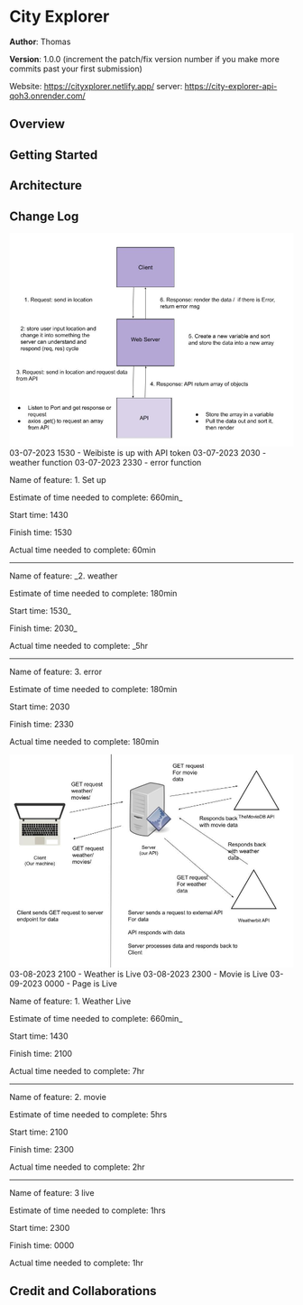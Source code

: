 # City Explorer

**Author**: Thomas 

**Version**: 1.0.0 (increment the patch/fix version number if you make more commits past your first submission)

Website: https://cityxplorer.netlify.app/
server:  https://city-explorer-api-qoh3.onrender.com/ 
## Overview
<!-- Provide a high level overview of what this application is and why you are building it, beyond the fact that it's an assignment for this class. (i.e. What's your problem domain?) -->

## Getting Started
<!-- What are the steps that a user must take in order to build this app on their own machine and get it running? -->

## Architecture
<!-- Provide a detailed description of the application design. What technologies (languages, libraries, etc) you're using, and any other relevant design information. -->

## Change Log
<!-- Use this area to document the iterative changes made to your application as each feature is successfully implemented. Use time stamps. Here's an example:


01-01-2001 4:59pm - Application now has a fully-functional express server, with a GET route for the location resource. -->

![lab 7](img/lab7.jpg)
03-07-2023 1530 - Weibiste is up with API token
03-07-2023 2030 - weather function 
03-07-2023 2330 - error function 

Name of feature: 1. Set up

Estimate of time needed to complete: 660min_

Start time: 1430

Finish time: 1530

Actual time needed to complete: 60min

---------

Name of feature: _2. weather

Estimate of time needed to complete: 180min

Start time: 1530_

Finish time: 2030_

Actual time needed to complete: _5hr

----------

Name of feature: 3. error

Estimate of time needed to complete: 180min

Start time: 2030

Finish time: 2330

Actual time needed to complete: 180min


![lab 8](img/lab8.jpg)
03-08-2023 2100 - Weather is Live
03-08-2023 2300 - Movie is Live
03-09-2023 0000 - Page is Live

Name of feature: 1. Weather  Live

Estimate of time needed to complete: 660min_

Start time: 1430

Finish time: 2100

Actual time needed to complete: 7hr

---------

Name of feature: 2. movie

Estimate of time needed to complete: 5hrs

Start time: 2100

Finish time: 2300

Actual time needed to complete: 2hr

---------

Name of feature: 3 live

Estimate of time needed to complete: 1hrs

Start time: 2300

Finish time: 0000

Actual time needed to complete: 1hr



## Credit and Collaborations
<!-- Give credit (and a link) to other people or resources that helped you build this application. -->
